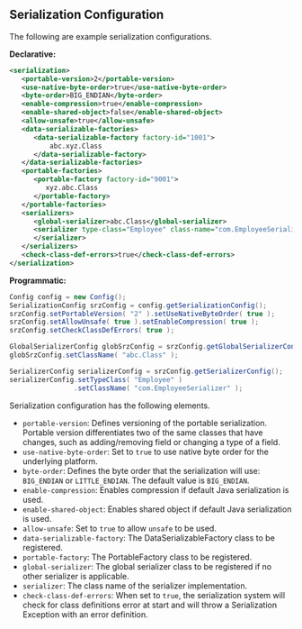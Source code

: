 
## Serialization Configuration

The following are example serialization configurations.

**Declarative:**

```xml
<serialization>
   <portable-version>2</portable-version>
   <use-native-byte-order>true</use-native-byte-order>
   <byte-order>BIG_ENDIAN</byte-order>
   <enable-compression>true</enable-compression>
   <enable-shared-object>false</enable-shared-object>
   <allow-unsafe>true</allow-unsafe>
   <data-serializable-factories>
      <data-serializable-factory factory-id="1001">
          abc.xyz.Class
      </data-serializable-factory>
   </data-serializable-factories>
   <portable-factories>
      <portable-factory factory-id="9001">
         xyz.abc.Class
      </portable-factory>
   </portable-factories>
   <serializers>
      <global-serializer>abc.Class</global-serializer>
      <serializer type-class="Employee" class-name="com.EmployeeSerializer">
      </serializer>
   </serializers>
   <check-class-def-errors>true</check-class-def-errors>
</serialization>
```

**Programmatic:**

```java
Config config = new Config();
SerializationConfig srzConfig = config.getSerializationConfig();
srzConfig.setPortableVersion( "2" ).setUseNativeByteOrder( true );
srzConfig.setAllowUnsafe( true ).setEnableCompression( true );
srzConfig.setCheckClassDefErrors( true );

GlobalSerializerConfig globSrzConfig = srzConfig.getGlobalSerializerConfig();
globSrzConfig.setClassName( "abc.Class" );

SerializerConfig serializerConfig = srzConfig.getSerializerConfig();
serializerConfig.setTypeClass( "Employee" )
                .setClassName( "com.EmployeeSerializer" );
```

Serialization configuration has the following elements.

- `portable-version`: Defines versioning of the portable serialization. Portable version differentiates two of the same classes that have changes, such as adding/removing field or changing a type of a field.
- `use-native-byte-order`: Set to `true` to use native byte order for the underlying platform. 
- `byte-order`: Defines the byte order that the serialization will use: `BIG_ENDIAN` or `LITTLE_ENDIAN`. The default value is `BIG_ENDIAN`.
- `enable-compression`: Enables compression if default Java serialization is used. 
- `enable-shared-object`: Enables shared object if default Java serialization is used. 
- `allow-unsafe`: Set to `true` to allow `unsafe` to be used. 
- `data-serializable-factory`: The DataSerializableFactory class to be registered.
- `portable-factory`: The PortableFactory class to be registered.
- `global-serializer`: The global serializer class to be registered if no other serializer is applicable.
- `serializer`: The class name of the serializer implementation.
- `check-class-def-errors`: When set to `true`, the serialization system will check for class definitions error at start and will throw a Serialization Exception with an error definition.



